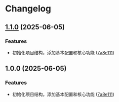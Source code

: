 # Changelog

## [1.1.0](https://github.com/KarinJS/karin-plugin-adapter-DiscordBot/compare/v1.0.0...v1.1.0) (2025-06-05)


### Features

* 初始化项目结构，添加基本配置和核心功能 ([7a8e111](https://github.com/KarinJS/karin-plugin-adapter-DiscordBot/commit/7a8e111ee6b592cfa3889bb7eccaccf723632a8c))

## 1.0.0 (2025-06-05)


### Features

* 初始化项目结构，添加基本配置和核心功能 ([7a8e111](https://github.com/KarinJS/karin-plugin-adapter-DiscordBot/commit/7a8e111ee6b592cfa3889bb7eccaccf723632a8c))
